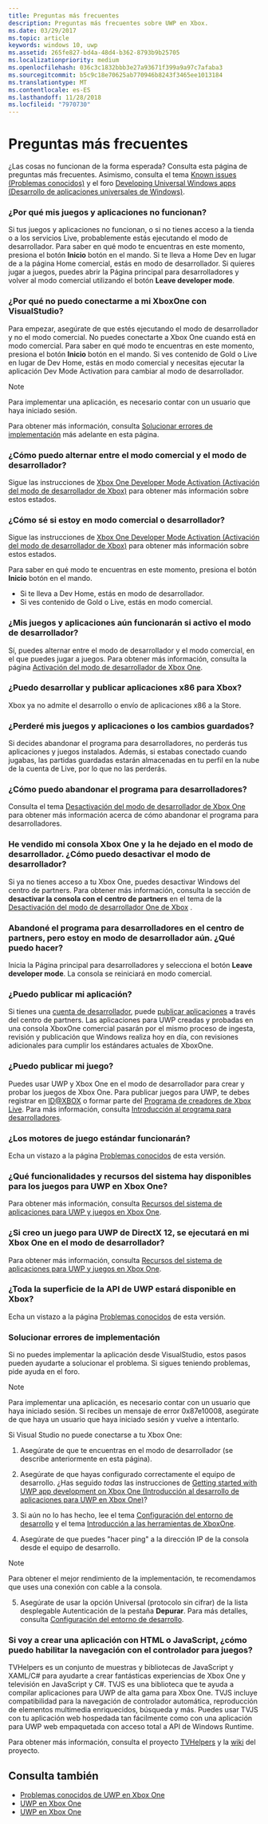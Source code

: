 ```yaml
---
title: Preguntas más frecuentes
description: Preguntas más frecuentes sobre UWP en Xbox.
ms.date: 03/29/2017
ms.topic: article
keywords: windows 10, uwp
ms.assetid: 265fe827-bd4a-48d4-b362-8793b9b25705
ms.localizationpriority: medium
ms.openlocfilehash: 036c3c1832bbb3e27a93671f399a9a97c7afaba3
ms.sourcegitcommit: b5c9c18e70625ab770946b8243f3465ee1013184
ms.translationtype: MT
ms.contentlocale: es-ES
ms.lasthandoff: 11/28/2018
ms.locfileid: "7970730"
---
```

# <a name="frequently-asked-questions"></a>Preguntas más frecuentes

¿Las cosas no funcionan de la forma esperada? Consulta esta página de preguntas más frecuentes. Asimismo, consulta el tema [Known issues (Problemas conocidos)](known-issues.md) y el foro [Developing Universal Windows apps (Desarrollo de aplicaciones universales de Windows)](https://go.microsoft.com/fwlink/?linkid=839446). 

### <a name="why-arent-my-games-and-apps-working"></a>¿Por qué mis juegos y aplicaciones no funcionan?

Si tus juegos y aplicaciones no funcionan, o si no tienes acceso a la tienda o a los servicios Live, probablemente estás ejecutando el modo de desarrollador. Para saber en qué modo te encuentras en este momento, presiona el botón **Inicio** botón en el mando. Si te lleva a Home Dev en lugar de a la página Home comercial, estás en modo de desarrollador. Si quieres jugar a juegos, puedes abrir la Página principal para desarrolladores y volver al modo comercial utilizando el botón **Leave developer mode**.

### <a name="why-cant-i-connect-to-my-xbox-one-using-visual-studio"></a>¿Por qué no puedo conectarme a mi XboxOne con VisualStudio?

Para empezar, asegúrate de que estés ejecutando el modo de desarrollador y no el modo comercial. No puedes conectarte a Xbox One cuando está en modo comercial. Para saber en qué modo te encuentras en este momento, presiona el botón **Inicio** botón en el mando. Si ves contenido de Gold o Live en lugar de Dev Home, estás en modo comercial y necesitas ejecutar la aplicación Dev Mode Activation para cambiar al modo de desarrollador.

> [!NOTE]
> Para implementar una aplicación, es necesario contar con un usuario que haya iniciado sesión.

Para obtener más información, consulta [Solucionar errores de implementación](#fixing-deployment-failures) más adelante en esta página.

### <a name="how-do-i-switch-between-retail-mode-and-developer-mode"></a>¿Cómo puedo alternar entre el modo comercial y el modo de desarrollador?

Sigue las instrucciones de [Xbox One Developer Mode Activation (Activación del modo de desarrollador de Xbox)](devkit-activation.md) para obtener más información sobre estos estados.

### <a name="how-do-i-know-if-i-am-in-retail-mode-or-developer-mode"></a>¿Cómo sé si estoy en modo comercial o desarrollador?

Sigue las instrucciones de [Xbox One Developer Mode Activation (Activación del modo de desarrollador de Xbox)](devkit-activation.md) para obtener más información sobre estos estados. 

Para saber en qué modo te encuentras en este momento, presiona el botón **Inicio** botón en el mando. 
- Si te lleva a Dev Home, estás en modo de desarrollador.
- Si ves contenido de Gold o Live, estás en modo comercial.

### <a name="will-my-games-and-apps-still-work-if-i-activate-developer-mode"></a>¿Mis juegos y aplicaciones aún funcionarán si activo el modo de desarrollador?

Sí, puedes alternar entre el modo de desarrollador y el modo comercial, en el que puedes jugar a juegos. Para obtener más información, consulta la página [Activación del modo de desarrollador de Xbox One](devkit-activation.md). 

### <a name="can-i-develop-and-publish-x86-apps-for-xbox"></a>¿Puedo desarrollar y publicar aplicaciones x86 para Xbox?
Xbox ya no admite el desarrollo o envío de aplicaciones x86 a la Store. 

### <a name="will-i-lose-my-games-and-apps-or-saved-changes"></a>¿Perderé mis juegos y aplicaciones o los cambios guardados?

Si decides abandonar el programa para desarrolladores, no perderás tus aplicaciones y juegos instalados. Además, si estabas conectado cuando jugabas, las partidas guardadas estarán almacenadas en tu perfil en la nube de la cuenta de Live, por lo que no las perderás.

### <a name="how-do-i-leave-the-developer-program"></a>¿Cómo puedo abandonar el programa para desarrolladores?

Consulta el tema [Desactivación del modo de desarrollador de Xbox One](devkit-deactivation.md) para obtener más información acerca de cómo abandonar el programa para desarrolladores.

### <a name="i-sold-my-xbox-one-and-left-it-in-developer-mode-how-do-i-deactivate-developer-mode"></a>He vendido mi consola Xbox One y la he dejado en el modo de desarrollador. ¿Cómo puedo desactivar el modo de desarrollador?

Si ya no tienes acceso a tu Xbox One, puedes desactivar Windows del centro de partners. Para obtener más información, consulta la sección de **desactivar la consola con el centro de partners** en el tema de la [Desactivación del modo de desarrollador One de Xbox](devkit-deactivation.md#deactivate-your-console-using-partner-center) . 

### <a name="i-left-the-developer-program-using-partner-center-but-im-in-still-developer-mode-what-do-i-do"></a>Abandoné el programa para desarrolladores en el centro de partners, pero estoy en modo de desarrollador aún. ¿Qué puedo hacer?

Inicia la Página principal para desarrolladores y selecciona el botón **Leave developer mode**. La consola se reiniciará en modo comercial. 

### <a name="can-i-publish-my-app"></a>¿Puedo publicar mi aplicación?

Si tienes una [cuenta de desarrollador](https://developer.microsoft.com/store/register), puede [publicar aplicaciones](../publish/index.md) a través del centro de partners. Las aplicaciones para UWP creadas y probadas en una consola XboxOne comercial pasarán por el mismo proceso de ingesta, revisión y publicación que Windows realiza hoy en día, con revisiones adicionales para cumplir los estándares actuales de XboxOne.

### <a name="can-i-publish-my-game"></a>¿Puedo publicar mi juego?

Puedes usar UWP y Xbox One en el modo de desarrollador para crear y probar los juegos de Xbox One. Para publicar juegos para UWP, te debes registrar en [ID@XBOX](http://www.xbox.com/Developers/id) o formar parte del [Programa de creadores de Xbox Live](https://developer.microsoft.com/games/xbox/xboxlive/creator). Para más información, consulta [Introducción al programa para desarrolladores](https://developer.microsoft.com/games/xbox/docs/xboxlive/get-started/developer-program-overview.html).

### <a name="will-the-standard-game-engines-work"></a>¿Los motores de juego estándar funcionarán?

Echa un vistazo a la página [Problemas conocidos](known-issues.md) de esta versión.

### <a name="what-capabilities-and-system-resources-are-available-to-uwp-games-on-xbox-one"></a>¿Qué funcionalidades y recursos del sistema hay disponibles para los juegos para UWP en Xbox One? 

Para obtener más información, consulta [Recursos del sistema de aplicaciones para UWP y juegos en Xbox One](system-resource-allocation.md).

### <a name="if-i-create-a-directx-12-uwp-game-will-it-run-on-my-xbox-one-in-developer-mode"></a>¿Si creo un juego para UWP de DirectX 12, se ejecutará en mi Xbox One en el modo de desarrollador?

Para obtener más información, consulta [Recursos del sistema de aplicaciones para UWP y juegos en Xbox One](system-resource-allocation.md).

### <a name="will-the-entire-uwp-api-surface-be-available-on-xbox"></a>¿Toda la superficie de la API de UWP estará disponible en Xbox?

Echa un vistazo a la página [Problemas conocidos](known-issues.md) de esta versión.

### <a name="fixing-deployment-failures"></a>Solucionar errores de implementación

Si no puedes implementar la aplicación desde VisualStudio, estos pasos pueden ayudarte a solucionar el problema. Si sigues teniendo problemas, pide ayuda en el foro.

> [!NOTE]
> Para implementar una aplicación, es necesario contar con un usuario que haya iniciado sesión. Si recibes un mensaje de error 0x87e10008, asegúrate de que haya un usuario que haya iniciado sesión y vuelve a intentarlo.

Si Visual Studio no puede conectarse a tu Xbox One:

1. Asegúrate de que te encuentras en el modo de desarrollador (se describe anteriormente en esta página).
2. Asegúrate de que hayas configurado correctamente el equipo de desarrollo. ¿Has seguido *todas* las instrucciones de [Getting started with UWP app development on Xbox One (Introducción al desarrollo de aplicaciones para UWP en Xbox One)](getting-started.md)? 

3. Si aún no lo has hecho, lee el tema [Configuración del entorno de desarrollo](development-environment-setup.md) y el tema [Introducción a las herramientas de XboxOne](introduction-to-xbox-tools.md).

4. Asegúrate de que puedes "hacer ping" a la dirección IP de la consola desde el equipo de desarrollo.
  > [!NOTE]
  > Para obtener el mejor rendimiento de la implementación, te recomendamos que uses una conexión con cable a la consola.

5. Asegúrate de usar la opción Universal (protocolo sin cifrar) de la lista desplegable Autenticación de la pestaña **Depurar**. Para más detalles, consulta [Configuración del entorno de desarrollo](development-environment-setup.md).


### <a name="if-im-building-an-app-using-htmljavascript-how-do-i-enable-gamepad-navigation"></a>Si voy a crear una aplicación con HTML o JavaScript, ¿cómo puedo habilitar la navegación con el controlador para juegos?

TVHelpers es un conjunto de muestras y bibliotecas de JavaScript y XAML/C# para ayudarte a crear fantásticas experiencias de Xbox One y televisión en JavaScript y C#. TVJS es una biblioteca que te ayuda a compilar aplicaciones para UWP de alta gama para Xbox One. TVJS incluye compatibilidad para la navegación de controlador automática, reproducción de elementos multimedia enriquecidos, búsqueda y más. Puedes usar TVJS con tu aplicación web hospedada tan fácilmente como con una aplicación para UWP web empaquetada con acceso total a API de Windows Runtime.

Para obtener más información, consulta el proyecto [TVHelpers](https://github.com/Microsoft/TVHelpers) y la [wiki](https://github.com/Microsoft/TVHelpers/wiki) del proyecto.

## <a name="see-also"></a>Consulta también
- [Problemas conocidos de UWP en Xbox One](known-issues.md)
- [UWP en Xbox One](index.md)
- [UWP en Xbox One](index.md)
